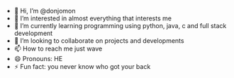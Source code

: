 - 👋 Hi, I’m @donjomon
- 👀 I’m interested in almost everything that interests me
- 🌱 I’m currently learning programming using python, java, c and full stack development
- 💞️ I’m looking to collaborate on projects and developments
- 📫 How to reach me just wave 
- 😄 Pronouns: HE
- ⚡ Fun fact: you never know who got your back

<!---
donjomon/donjomon is a ✨ special ✨ repository because its `README.md` (this file) appears on your GitHub profile.
You can click the Preview link to take a look at your changes.
--->
